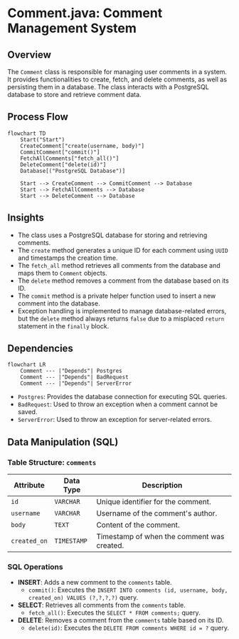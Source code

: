 # Comment.java: Comment Management System

## Overview
The `Comment` class is responsible for managing user comments in a system. It provides functionalities to create, fetch, and delete comments, as well as persisting them in a database. The class interacts with a PostgreSQL database to store and retrieve comment data.

## Process Flow

```mermaid
flowchart TD
    Start("Start")
    CreateComment["create(username, body)"]
    CommitComment["commit()"]
    FetchAllComments["fetch_all()"]
    DeleteComment["delete(id)"]
    Database[("PostgreSQL Database")]

    Start --> CreateComment --> CommitComment --> Database
    Start --> FetchAllComments --> Database
    Start --> DeleteComment --> Database
```


## Insights
- The class uses a PostgreSQL database for storing and retrieving comments.
- The `create` method generates a unique ID for each comment using `UUID` and timestamps the creation time.
- The `fetch_all` method retrieves all comments from the database and maps them to `Comment` objects.
- The `delete` method removes a comment from the database based on its ID.
- The `commit` method is a private helper function used to insert a new comment into the database.
- Exception handling is implemented to manage database-related errors, but the `delete` method always returns `false` due to a misplaced `return` statement in the `finally` block.

## Dependencies

```mermaid
flowchart LR
    Comment --- |"Depends"| Postgres
    Comment --- |"Depends"| BadRequest
    Comment --- |"Depends"| ServerError
```


- `Postgres`: Provides the database connection for executing SQL queries.
- `BadRequest`: Used to throw an exception when a comment cannot be saved.
- `ServerError`: Used to throw an exception for server-related errors.

## Data Manipulation (SQL)
### Table Structure: `comments`
| Attribute   | Data Type   | Description                          |
|-------------|-------------|--------------------------------------|
| `id`        | `VARCHAR`   | Unique identifier for the comment.  |
| `username`  | `VARCHAR`   | Username of the comment's author.   |
| `body`      | `TEXT`      | Content of the comment.             |
| `created_on`| `TIMESTAMP` | Timestamp of when the comment was created. |

### SQL Operations
- **INSERT**: Adds a new comment to the `comments` table.
  - `commit()`: Executes the `INSERT INTO comments (id, username, body, created_on) VALUES (?,?,?,?)` query.
- **SELECT**: Retrieves all comments from the `comments` table.
  - `fetch_all()`: Executes the `SELECT * FROM comments;` query.
- **DELETE**: Removes a comment from the `comments` table based on its ID.
  - `delete(id)`: Executes the `DELETE FROM comments WHERE id = ?` query.
